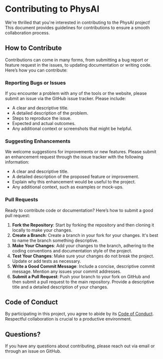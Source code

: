 # Contributing to PhysAI

We're thrilled that you're interested in contributing to the PhysAI project! This document provides guidelines for contributions to ensure a smooth collaboration process.

## How to Contribute

Contributions can come in many forms, from submitting a bug report or feature request in the issues, to updating documentation or writing code. Here’s how you can contribute:

### Reporting Bugs or Issues

If you encounter a problem with any of the tools or the website, please submit an issue via the GitHub issue tracker. Please include:

- A clear and descriptive title.
- A detailed description of the problem.
- Steps to reproduce the issue.
- Expected and actual outcomes.
- Any additional context or screenshots that might be helpful.

### Suggesting Enhancements

We welcome suggestions for improvements or new features. Please submit an enhancement request through the issue tracker with the following information:

- A clear and descriptive title.
- A detailed description of the proposed feature or improvement.
- Explain why this enhancement would be useful to the project.
- Any additional context, such as examples or mock-ups.

### Pull Requests

Ready to contribute code or documentation? Here’s how to submit a good pull request:

1. **Fork the Repository**: Start by forking the repository and then cloning it locally to make your changes.
2. **Create a Branch**: Create a branch in your fork for your changes. It's best to name the branch something descriptive.
3. **Make Your Changes**: Add your changes to the branch, adhering to the coding conventions and documentation style of the project.
4. **Test Your Changes**: Make sure your changes do not break the project. Update or add tests as necessary.
5. **Write a Good Commit Message**: Include a concise, descriptive commit message. Mention any issues your commit addresses.
6. **Submit a Pull Request**: Push your branch to your fork on GitHub and then submit a pull request to the main repository. Provide a descriptive title and a detailed description of your changes.

## Code of Conduct

By participating in this project, you agree to abide by its [Code of Conduct](CODE_OF_CONDUCT.md). Respectful collaboration is crucial to a productive environment.

## Questions?

If you have any questions about contributing, please reach out via email or through an issue on GitHub.